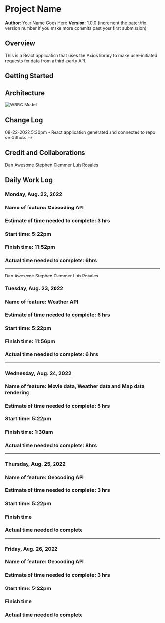 # Project Name

**Author**: Your Name Goes Here
**Version**: 1.0.0 (increment the patch/fix version number if you make more commits past your first submission)

## Overview
<!-- Provide a high level overview of what this application is and why you are building it, beyond the fact that it's an assignment for this class. (i.e. What's your problem domain?) -->
This is a React application that uses the Axios library to make user-initiated requests for data from a third-party API.

## Getting Started
<!-- What are the steps that a user must take in order to build this app on their own machine and get it running? -->

## Architecture
<!-- Provide a detailed description of the application design. What technologies (languages, libraries, etc) you're using, and any other relevant design information. -->

![WRRC Model](vscode-remote://wsl%2Bubuntu/home/tylerofark/projects/courses/301/city-explorer/images/WRRC.png)


## Change Log

08-22-2022 5:30pm - React application generated and connected to repo on Github.  -->

## Credit and Collaborations

Dan Awesome
Stephen Clemmer
Luis Rosales

## Daily Work Log

### Monday, Aug. 22, 2022

### Name of feature: Geocoding API

### Estimate of time needed to complete: 3 hrs

### Start time: 5:22pm

### Finish time: 11:52pm

### Actual time needed to complete: 6hrs

-------------------------------------------------
Dan Awesome
Stephen Clemmer
Luis Rosales

### Tuesday, Aug. 23, 2022

### Name of feature: Weather API

### Estimate of time needed to complete: 6 hrs

### Start time: 5:22pm

### Finish time: 11:56pm

### Actual time needed to complete: 6 hrs

-------------------------------------------------

### Wednesday, Aug. 24, 2022

### Name of feature: Movie data, Weather data and Map data rendering

### Estimate of time needed to complete: 5 hrs

### Start time: 5:22pm

### Finish time: 1:30am

### Actual time needed to complete: 8hrs

-------------------------------------------------

### Thursday, Aug. 25, 2022

### Name of feature: Geocoding API

### Estimate of time needed to complete: 3 hrs

### Start time: 5:22pm

### Finish time

### Actual time needed to complete

-------------------------------------------------

### Friday, Aug. 26, 2022

### Name of feature: Geocoding API

### Estimate of time needed to complete: 3 hrs

### Start time: 5:22pm

### Finish time

### Actual time needed to complete
